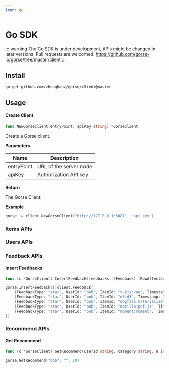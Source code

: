 ```yaml
---
icon: go
---
```

# Go SDK

::: warning
The Go SDK is under development, APIs might be changed in later versions. Pull requests are welcomed: https://github.com/gorse-io/gorse/tree/master/client
:::

## Install

```bash
go get github.com/zhenghaoz/gorse/client@master
```

## Usage

#### Create Client

```go
func NewGorseClient(entryPoint, apiKey string) *GorseClient
```

Create a Gorse client.

**Parameters**

| Name | Description |
|-|-|
| entryPoint | URL of the server node |
| apiKey | Authorization API key |

**Return**

The Gorse Client.

**Example**

```go
gorse := client.NewGorseClient("http://127.0.0.1:8087", "api_key")
```

### Items APIs



### Users APIs

### Feedback APIs

#### Insert Feedbacks

```go
func (c *GorseClient) InsertFeedback(feedbacks []Feedback) (RowAffected, error)
```

```go
gorse.InsertFeedback([]client.Feedback{
    {FeedbackType: "star", UserId: "bob", ItemId: "vuejs:vue", Timestamp: "2022-02-24"},
    {FeedbackType: "star", UserId: "bob", ItemId: "d3:d3", Timestamp: "2022-02-25"},
    {FeedbackType: "star", UserId: "bob", ItemId: "dogfalo:materialize", Timestamp: "2022-02-26"},
    {FeedbackType: "star", UserId: "bob", ItemId: "mozilla:pdf.js", Timestamp: "2022-02-27"},
    {FeedbackType: "star", UserId: "bob", ItemId: "moment:moment", Timestamp: "2022-02-28"},
})
```

### Recommend APIs

#### Get Recommend

```go
func (c *GorseClient) GetRecommend(userId string, category string, n int) ([]string, error)
```

```go
gorse.GetRecommend("bob", "", 10)
```
